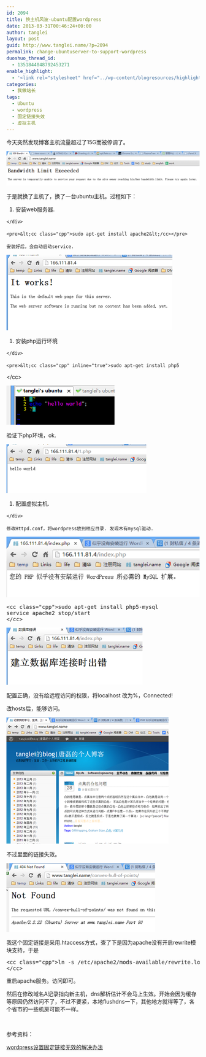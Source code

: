```yaml
---
id: 2094
title: 换主机风波-ubuntu配置wordpress
date: 2013-03-31T00:46:24+00:00
author: tanglei
layout: post
guid: http://www.tanglei.name/?p=2094
permalink: change-ubuntuserver-to-support-wordpress
duoshuo_thread_id:
  - 1351844048792453271
enable_highlight:
  - '<link rel="stylesheet" href="../wp-content/blogresources/highlightconfig/highlight.default.min.css"><script src="../wp-content/blogresources/highlightconfig/jquery-2.1.4.min.js"></script><script src="../wp-content/blogresources/highlightconfig/enable_highlight.js"></script>'
categories:
  - 我做站长
tags:
  - Ubuntu
  - wordpress
  - 固定链接失效
  - 虚拟主机
---
```

今天突然发现博客主机流量超过了15G而被停调了。 


![流量超标](/wp-content/uploads/2013/03/033013_1646_ubuntuw1.png) 

于是就换了主机了，换了一台ubuntu主机。过程如下： 

  1. <div>
      安装web服务器.
    </div>
    
    <pre>&lt;cc class="cpp">sudo apt-get install apache2&lt;/cc></pre>
    
    安装好后，会自动启动service. 


![](/wp-content/uploads/2013/03/033013_1646_ubuntuw2.png) 

  1. <div>
      安装php运行环境
    </div>
    
    <pre>&lt;cc class="cpp" inline="true">sudo apt-get install php5
&lt;/cc></pre>


![](/wp-content/uploads/2013/03/033013_1646_ubuntuw3.png) 

验证下php环境，ok. 


![wordpress 运行环境](/wp-content/uploads/2013/03/033013_1646_ubuntuw4.png) 

  1. <div>
      配置虚拟主机.
    </div>
    
    修改Httpd.conf，将wordpress放到相应目录. 发现木有mysql驱动. 


![php mysql 驱动](/wp-content/uploads/2013/03/033013_1646_ubuntuw5.png) 

<pre>&lt;cc class="cpp">sudo apt-get install php5-mysql
service apache2 stop/start
&lt;/cc></pre>


![mysql远程访问](/wp-content/uploads/2013/03/033013_1646_ubuntuw6.png) 

配置正确，没有给远程访问的权限，将localhost 改为%，Connected! 

改hosts后，能够访问。 


![wordpress设置固定链接无效的解决办法](/wp-content/uploads/2013/03/033013_1646_ubuntuw7.png) 

不过里面的链接失效。 


![wordpress设置固定链接无效的解决办法](/wp-content/uploads/2013/03/033013_1646_ubuntuw8.png) 

我这个固定链接是采用.htaccess方式，查了下是因为apache没有开启rewrite模块支持，于是 

<pre>&lt;cc class="cpp">ln -s /etc/apache2/mods-available/rewrite.load /etc/apache2/mods-enabled/
&lt;/cc></pre>

重启apache服务。访问即可。 

然后在修改域名A记录指向新主机，dns解析估计不会马上生效。开始会因为缓存等原因仍然访问不了，不过不要紧，本地flushdns一下，其他地方就得等了，各个省市的一些机房可能不一样。 

 

参考资料： 

[wordpress设置固定链接无效的解决办法](http://kpjack.blog.51cto.com/627289/327354)

